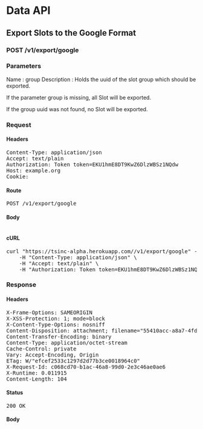 # Data API

## Export Slots to the Google Format

### POST /v1/export/google

### Parameters

Name : group
Description : Holds the uuid of the slot group which should be exported.

If the parameter group is missing, all Slot will be exported.

If the group uuid was not found, no Slot will be exported.

### Request

#### Headers

<pre>Content-Type: application/json
Accept: text/plain
Authorization: Token token=EKU1hmE8DT9KwZ6DlzWBSz1NQdw
Host: example.org
Cookie: </pre>

#### Route

<pre>POST /v1/export/google</pre>

#### Body
```javascript

```


#### cURL

<pre class="request">curl &quot;https://tsinc-alpha.herokuapp.com//v1/export/google&quot; -d &#39;{&quot;group&quot;:&quot;55410acc-a8a7-4fd5-bdcb-5bb75a693027&quot;}&#39; -X POST \
	-H &quot;Content-Type: application/json&quot; \
	-H &quot;Accept: text/plain&quot; \
	-H &quot;Authorization: Token token=EKU1hmE8DT9KwZ6DlzWBSz1NQdw&quot;</pre>

### Response

#### Headers

<pre>X-Frame-Options: SAMEORIGIN
X-XSS-Protection: 1; mode=block
X-Content-Type-Options: nosniff
Content-Disposition: attachment; filename=&quot;55410acc-a8a7-4fd5-bdcb-5bb75a693027.ical&quot;
Content-Transfer-Encoding: binary
Content-Type: application/octet-stream
Cache-Control: private
Vary: Accept-Encoding, Origin
ETag: W/&quot;efcef2533c1297d2d77b3ce0018964c0&quot;
X-Request-Id: c068cd70-b1ac-46a8-99d0-2e3c46ae0ae6
X-Runtime: 0.011915
Content-Length: 104</pre>

#### Status

<pre>200 OK</pre>

#### Body

```javascript

```
